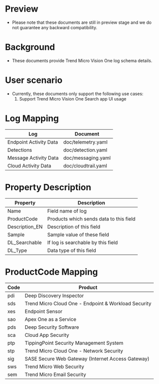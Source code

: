 # Preview
- Please note that these documents are still in preview stage and we do not guarantee any backward compatibility.

# Background
- These documents provide Trend Micro Vision One log schema details.

# User scenario
- Currently, these documents only support the following use cases:
    1. Support Trend Micro Vision One Search app UI usage

# Log Mapping
| Log                    |  Document                |
|------------------------|--------------------------|
| Endpoint Activity Data |  doc/telemetry.yaml      |
| Detections             |  doc/detection.yaml      |
| Message Activity Data  |  doc/messaging.yaml      |
| Cloud Activity Data    |  doc/cloudtrail.yaml     |

# Property Description
| Property              |  Description                                  |
|-----------------------|-----------------------------------------------|
| Name                  |  Field name of log                            |
| ProductCode           |  Products which sends data to this field      |
| Description_EN        |  Description of this field                    |
| Sample                |  Sample value of these field                  |
| DL_Searchable         |  If log is searchable by this field           |
| DL_Type               |  Data type of this field                      |

# ProductCode Mapping 
| Code |  Product                                               |
|------|--------------------------------------------------------|
| pdi  | Deep Discovery Inspector                               |
| sds  | Trend Micro Cloud One - Endpoint & Workload Security   |
| xes  | Endpoint Sensor                                        |
| sao  | Apex One as a Service                                  |
| pds  | Deep Security Software                                 |
| sca  | Cloud App Security                                     |
| ptp  | TippingPoint Security Management System                |
| stp  | Trend Micro Cloud One - Network Security               |
| sig  | SASE Secure Web Gateway (Internet Access Gateway)      |
| sws  | Trend Micro Web Security                               |
| sem  | Trend Micro Email Security                             |
